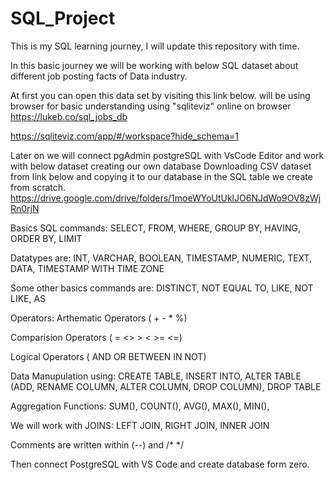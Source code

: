 # SQL_Project
This is my SQL learning journey, I will update this repository with time.

In this basic journey we will be working with below SQL dataset about different job posting facts of Data industry.

At first you can open this data set by visiting this link below.  will be using browser for basic understanding using "sqliteviz" online on browser
https://lukeb.co/sql_jobs_db

https://sqliteviz.com/app/#/workspace?hide_schema=1

Later on we will connect pgAdmin postgreSQL with VsCode Editor and work with below dataset creating our own database
Downloading CSV dataset from link below and copying it to our database in the SQL table we create from scratch.
https://drive.google.com/drive/folders/1moeWYoUtUklJO6NJdWo9OV8zWjRn0rjN

Basics SQL commands:
SELECT, FROM, WHERE, GROUP BY, HAVING, ORDER BY, LIMIT

Datatypes are: INT, VARCHAR, BOOLEAN, TIMESTAMP, NUMERIC, TEXT, DATA, TIMESTAMP WITH TIME ZONE

Some other basics commands are: DISTINCT, NOT EQUAL TO, LIKE, NOT LIKE, AS

Operators:
Arthematic Operators ( + - * %)

Comparision Operators (  = <> > < >= <=)

Logical Operators ( AND OR BETWEEN IN NOT)

Data Manupulation using: CREATE TABLE, INSERT INTO, ALTER TABLE (ADD, RENAME COLUMN, ALTER COLUMN, DROP COLUMN), DROP TABLE

Aggregation Functions:
SUM(),
COUNT(),
AVG(),
MAX(),
MIN(),

We will work with JOINS: LEFT JOIN, RIGHT JOIN, INNER JOIN

Comments are written within (--) and /* */


Then connect PostgreSQL with VS Code and create database form zero.
